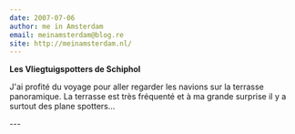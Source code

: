 ```yaml
---
date: 2007-07-06
author: me in Amsterdam
email: meinamsterdam@blog.re
site: http://meinamsterdam.nl/
---
```


<!-- TB -->
<p><strong>Les Vliegtuigspotters de Schiphol</strong></p>
<p>J'ai profité du voyage pour aller regarder les navions sur la terrasse panoramique. La terrasse est très fréquenté et à ma grande surprise il y a surtout des plane spotters...</p>
---